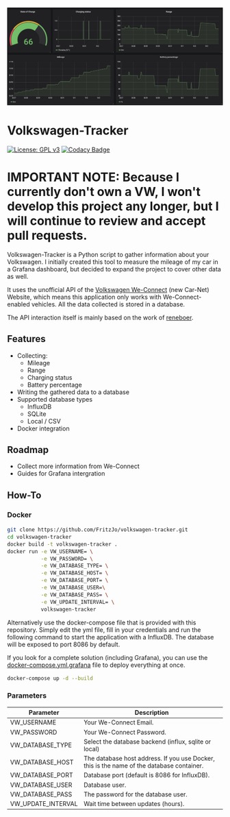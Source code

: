 ![dashboard example](docs/grafana_sample.png "Grafana sample dashboard")


# Volkswagen-Tracker
[![License: GPL v3](https://img.shields.io/badge/License-GPLv3-blue.svg)](https://www.gnu.org/licenses/gpl-3.0)
[![Codacy Badge](https://api.codacy.com/project/badge/Grade/e0af2167fa4646289d99caf47182ffe9)](https://www.codacy.com/manual/fritzjo-git/volkswagen-tracker?utm_source=github.com&amp;utm_medium=referral&amp;utm_content=FritzJo/volkswagen-tracker&amp;utm_campaign=Badge_Grade)
# IMPORTANT NOTE: Because I currently don't own a VW, I won't develop this project any longer, but I will continue to review and accept pull requests.
Volkswagen-Tracker is a Python script to gather information about your Volkswagen.
I initially created this tool to measure the mileage of my car in a Grafana dashboard, but decided
to expand the project to cover other data as well.

It uses the unofficial API of the [Volkswagen We-Connect](https://www.portal.volkswagen-we.com/portal/) (new Car-Net) Website, which means this application only works with We-Connect-enabled vehicles.
All the data collected is stored in a database.

The API interaction itself is mainly based on the work of [reneboer](https://github.com/reneboer/python-carnet-client).

## Features
* Collecting:
  * Mileage
  * Range
  * Charging status
  * Battery percentage
* Writing the gathered data to a database
* Supported database types
  * InfluxDB
  * SQLite
  * Local / CSV
* Docker integration

## Roadmap
* Collect more information from We-Connect
* Guides for Grafana intergration

## How-To
### Docker
```bash
git clone https://github.com/FritzJo/volkswagen-tracker.git
cd volkswagen-tracker
docker build -t volkswagen-tracker .
docker run -e VW_USERNAME= \
           -e VW_PASSWORD= \
           -e VW_DATABASE_TYPE= \
           -e VW_DATABASE_HOST= \
           -e VW_DATABASE_PORT= \
           -e VW_DATABASE_USER=\
           -e VW_DATABASE_PASS= \
           -e VW_UPDATE_INTERVAL= \
           volkswagen-tracker
```
Alternatively use the docker-compose file that is provided with this repository.
Simply edit the yml file, fill in your credentials and run the following command to
start the application with a InfluxDB. The database will be exposed to port 8086
by default. 

If you look for a complete solution (including Grafana), you can use
the [docker-compose.yml.grafana](https://github.com/FritzJo/volkswagen-tracker/blob/master/examples/docker-compose.yml.granfana) file to deploy everything at once.
```bash
docker-compose up -d --build
```
### Parameters
|Parameter|Description|
|---|---|
|VW_USERNAME|Your We-Connect Email.|
|VW_PASSWORD|Your We-Connect Password.|
|VW_DATABASE_TYPE|Select the database backend (influx, sqlite or local)
|VW_DATABASE_HOST|The database host address. If you use Docker, this is the name of the database container.|
|VW_DATABASE_PORT|Database port (default is 8086 for InfluxDB).|
|VW_DATABASE_USER|Database user.|
|VW_DATABASE_PASS|The password for the database user.|
|VW_UPDATE_INTERVAL|Wait time between updates (hours).|
